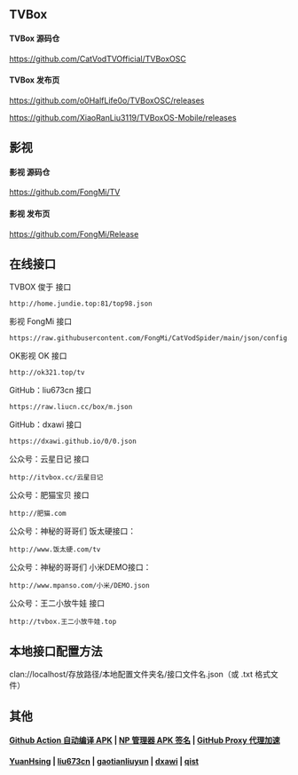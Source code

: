 ## TVBox

#### TVBox 源码仓

https://github.com/CatVodTVOfficial/TVBoxOSC

####  TVBox 发布页

https://github.com/o0HalfLife0o/TVBoxOSC/releases

https://github.com/XiaoRanLiu3119/TVBoxOS-Mobile/releases

##  影视

#### 影视 源码仓

https://github.com/FongMi/TV

#### 影视 发布页

https://github.com/FongMi/Release

## 在线接口

TVBOX 俊于 接口

    http://home.jundie.top:81/top98.json

影视 FongMi 接口

    https://raw.githubusercontent.com/FongMi/CatVodSpider/main/json/config.json

OK影视 OK 接口

    http://ok321.top/tv

GitHub：liu673cn 接口

    https://raw.liucn.cc/box/m.json

GitHub：dxawi 接口

    https://dxawi.github.io/0/0.json

公众号：云星日记 接口

    http://itvbox.cc/云星日记

公众号：肥猫宝贝 接口

    http://肥猫.com

公众号：神秘的哥哥们 饭太硬接口：

    http://www.饭太硬.com/tv
  
公众号：神秘的哥哥们 小米DEMO接口：

    http://www.mpanso.com/小米/DEMO.json

公众号：王二小放牛娃 接口

    http://tvbox.王二小放牛娃.top

## 本地接口配置方法

clan://localhost/存放路径/本地配置文件夹名/接口文件名.json（或 .txt 格式文件）

## 其他

#### [Github Action 自动编译 APK](https://github.com/Wsine/android_builder) | [NP 管理器 APK 签名](https://github.com/githubXiaowangzi/NP-Manager) | [GitHub Proxy 代理加速](https://ghproxy.com/)

#### [YuanHsing](https://github.com/YuanHsing/freed) | [liu673cn](https://github.com/liu673cn/box) | [gaotianliuyun](https://github.com/gaotianliuyun/gao) | [dxawi](https://github.com/dxawi/0) | [qist](https://github.com/qist/tvbox)
